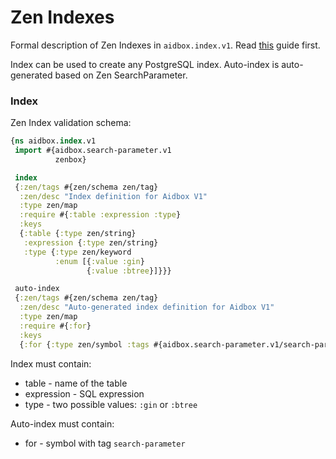 # Zen Indexes

Formal description of Zen Indexes in `aidbox.index.v1`.  Read [this](./#how-to-make-my-index-explicitly-with-sql) guide first.

Index can be used to create any PostgreSQL index. Auto-index is auto-generated based on Zen SearchParameter.&#x20;

### Index

Zen Index validation schema:

```clojure
{ns aidbox.index.v1
 import #{aidbox.search-parameter.v1
          zenbox}

 index
 {:zen/tags #{zen/schema zen/tag}
  :zen/desc "Index definition for Aidbox V1"
  :type zen/map
  :require #{:table :expression :type}
  :keys
  {:table {:type zen/string}
   :expression {:type zen/string}
   :type {:type zen/keyword
          :enum [{:value :gin}
                 {:value :btree}]}}}

 auto-index
 {:zen/tags #{zen/schema zen/tag}
  :zen/desc "Auto-generated index definition for Aidbox V1"
  :type zen/map
  :require #{:for}
  :keys
  {:for {:type zen/symbol :tags #{aidbox.search-parameter.v1/search-parameter}}}}}
```

Index must contain:

* table - name of the table
* expression - SQL expression&#x20;
* type - two possible values: `:gin` or `:btree`

Auto-index must contain:

* for - symbol with tag `search-parameter`
